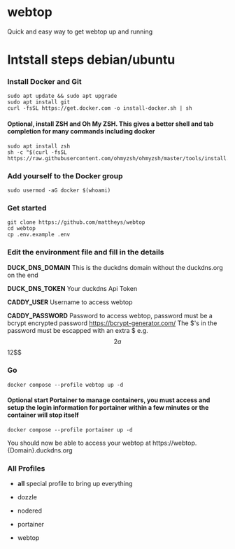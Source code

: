 # webtop
Quick and easy way to get webtop up and running

# Intstall steps debian/ubuntu

### Install Docker and Git
```
sudo apt update && sudo apt upgrade
sudo apt install git
curl -fsSL https://get.docker.com -o install-docker.sh | sh
```

#### Optional, install ZSH and Oh My ZSH.  This gives a better shell and tab completion for many commands including docker
```
sudo apt install zsh
sh -c "$(curl -fsSL https://raw.githubusercontent.com/ohmyzsh/ohmyzsh/master/tools/install.sh)"
```

### Add yourself to the Docker group
```
sudo usermod -aG docker $(whoami)
```

### Get started
```
git clone https://github.com/mattheys/webtop
cd webtop
cp .env.example .env
```

### Edit the environment file and fill in the details

**DUCK_DNS_DOMAIN** This is the duckdns domain without the duckdns.org on the end

**DUCK_DNS_TOKEN** Your duckdns Api Token

**CADDY_USER** Username to access webtop

**CADDY_PASSWORD** Password to access webtop, password must be a bcrypt encrypted password https://bcrypt-generator.com/  The $'s in the password must be escapped with an extra $ e.g. $$2a$$12$$

### Go
```
docker compose --profile webtop up -d
```

#### Optional start Portainer to manage containers, you must access and setup the login information for portainer within a few minutes or the container will stop itself
```
docker compose --profile portainer up -d
```

You should now be able to access your webtop at https://webtop.{Domain}.duckdns.org

### All Profiles

- **all**  special profile to bring up everything

- dozzle
- nodered
- portainer
- webtop
